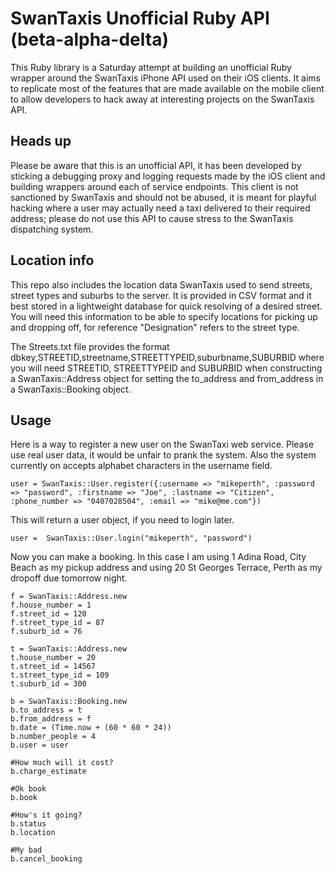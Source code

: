 # SwanTaxis Unofficial Ruby API (beta-alpha-delta) #

This Ruby library is a Saturday attempt at building an unofficial Ruby wrapper around the SwanTaxis iPhone API used on their iOS clients. It aims to replicate most of the features that are made available on the mobile client to allow developers to hack away at interesting projects on the SwanTaxis API.

## Heads up ##

Please be aware that this is an unofficial API, it has been developed by sticking a debugging proxy and logging requests made by the iOS client and building wrappers around each of service endpoints. This client is not sanctioned by SwanTaxis and should not be abused, it is meant for playful hacking where a user may actually need a taxi delivered to their required address; please do not use this API to cause stress to the SwanTaxis dispatching system.


## Location info ##

This repo also includes the location data SwanTaxis used to send streets, street types and suburbs to the server. It is provided in CSV format and it best stored in a lightweight database for quick resolving of a desired street. You will need this information to be able to specify locations for picking up and dropping off, for reference "Designation" refers to the street type.

The Streets.txt file provides the format dbkey,STREETID,streetname,STREETTYPEID,suburbname,SUBURBID where you will need STREETID, STREETTYPEID and SUBURBID when constructing a SwanTaxis::Address object for setting the to\_address and from\_address in a SwanTaxis::Booking object.

## Usage ##

Here is a way to register a new user on the SwanTaxi web service. Please use real user data, it would be unfair to prank the system. Also the system currently on accepts alphabet characters in the username field.

	user = SwanTaxis::User.register({:username => "mikeperth", :password => "password", :firstname => "Joe", :lastname => "Citizen", :phone_number => "0407028504", :email => "mike@me.com"})

This will return a user object, if you need to login later.

	user =  SwanTaxis::User.login("mikeperth", "password")
	
Now you can make a booking. In this case I am using 1 Adina Road, City Beach as my pickup address and using 20 St Georges Terrace, Perth as my dropoff due tomorrow night.

	f = SwanTaxis::Address.new
	f.house_number = 1
	f.street_id = 120
	f.street_type_id = 87
	f.suburb_id = 76
	
	t = SwanTaxis::Address.new
	t.house_number = 20
	t.street_id = 14567
	t.street_type_id = 109
	t.suburb_id = 300
	
	b = SwanTaxis::Booking.new
	b.to_address = t
	b.from_address = f
	b.date = (Time.now + (60 * 60 * 24))
	b.number_people = 4
	b.user = user
	
	#How much will it cost?
	b.charge_estimate
	
	#Ok book
	b.book
	
	#How's it going?
	b.status
	b.location
	
	#My bad
	b.cancel_booking